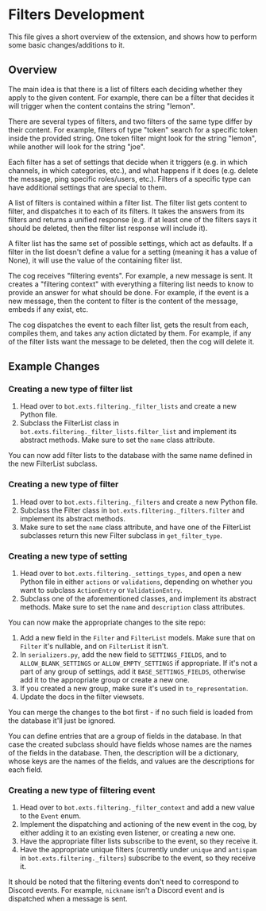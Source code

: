 # Filters Development
This file gives a short overview of the extension, and shows how to perform some basic changes/additions to it.

## Overview
The main idea is that there is a list of filters each deciding whether they apply to the given content.
For example, there can be a filter that decides it will trigger when the content contains the string "lemon".

There are several types of filters, and two filters of the same type differ by their content.
For example, filters of type "token" search for a specific token inside the provided string.
One token filter might look for the string "lemon", while another will look for the string "joe".

Each filter has a set of settings that decide when it triggers (e.g. in which channels, in which categories, etc.), and what happens if it does (e.g. delete the message, ping specific roles/users, etc.).
Filters of a specific type can have additional settings that are special to them.

A list of filters is contained within a filter list.
The filter list gets content to filter, and dispatches it to each of its filters.
It takes the answers from its filters and returns a unified response (e.g. if at least one of the filters says it should be deleted, then the filter list response will include it).

A filter list has the same set of possible settings, which act as defaults.
If a filter in the list doesn't define a value for a setting (meaning it has a value of None), it will use the value of the containing filter list.

The cog receives "filtering events". For example, a new message is sent.
It creates a "filtering context" with everything a filtering list needs to know to provide an answer for what should be done.
For example, if the event is a new message, then the content to filter is the content of the message, embeds if any exist, etc.

The cog dispatches the event to each filter list, gets the result from each, compiles them, and takes any action dictated by them.
For example, if any of the filter lists want the message to be deleted, then the cog will delete it.

## Example Changes
### Creating a new type of filter list
1. Head over to `bot.exts.filtering._filter_lists` and create a new Python file.
2. Subclass the FilterList class in `bot.exts.filtering._filter_lists.filter_list` and implement its abstract methods. Make sure to set the `name` class attribute.

You can now add filter lists to the database with the same name defined in the new FilterList subclass.

### Creating a new type of filter
1. Head over to `bot.exts.filtering._filters` and create a new Python file.
2. Subclass the Filter class in `bot.exts.filtering._filters.filter` and implement its abstract methods.
3. Make sure to set the `name` class attribute, and have one of the FilterList subclasses return this new Filter subclass in `get_filter_type`.

### Creating a new type of setting
1. Head over to `bot.exts.filtering._settings_types`, and open a new Python file in either `actions` or `validations`, depending on whether you want to subclass `ActionEntry` or `ValidationEntry`.
2. Subclass one of the aforementioned classes, and implement its abstract methods. Make sure to set the `name` and `description` class attributes.

You can now make the appropriate changes to the site repo:
1. Add a new field in the `Filter` and `FilterList` models. Make sure that on `Filter` it's nullable, and on `FilterList` it isn't.
2. In `serializers.py`, add the new field to `SETTINGS_FIELDS`, and to `ALLOW_BLANK_SETTINGS` or `ALLOW_EMPTY_SETTINGS` if appropriate. If it's not a part of any group of settings, add it `BASE_SETTINGS_FIELDS`, otherwise add it to the appropriate group or create a new one.
3. If you created a new group, make sure it's used in `to_representation`.
4. Update the docs in the filter viewsets.

You can merge the changes to the bot first - if no such field is loaded from the database it'll just be ignored.

You can define entries that are a group of fields in the database.
In that case the created subclass should have fields whose names are the names of the fields in the database.
Then, the description will be a dictionary, whose keys are the names of the fields, and values are the descriptions for each field.

### Creating a new type of filtering event
1. Head over to `bot.exts.filtering._filter_context` and add a new value to the `Event` enum.
2. Implement the dispatching and actioning of the new event in the cog, by either adding it to an existing even listener, or creating a new one.
3. Have the appropriate filter lists subscribe to the event, so they receive it.
4. Have the appropriate unique filters (currently under `unique` and `antispam` in `bot.exts.filtering._filters`) subscribe to the event, so they receive it.

It should be noted that the filtering events don't need to correspond to Discord events. For example, `nickname` isn't a Discord event and is dispatched when a message is sent.
